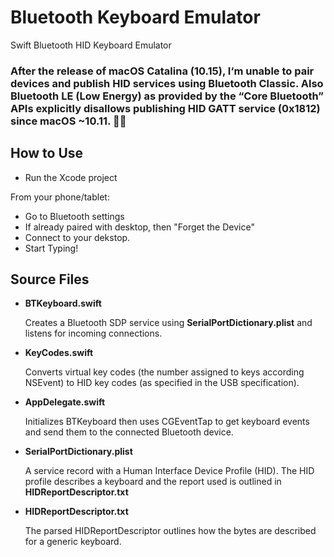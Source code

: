 # Bluetooth Keyboard Emulator
Swift Bluetooth HID Keyboard Emulator

### After the release of macOS Catalina (10.15), I‘m unable to pair devices and publish HID services using Bluetooth Classic. Also Bluetooth LE (Low Energy) as provided by the “Core Bluetooth” APIs explicitly disallows publishing HID GATT service (0x1812) since macOS ~10.11. 🤷‍♂️

## How to Use

- Run the Xcode project

From your phone/tablet:

- Go to Bluetooth settings
- If already paired with desktop, then "Forget the Device"
- Connect to your dekstop.
- Start Typing!

## Source Files

- **BTKeyboard.swift**

  Creates a Bluetooth SDP service using **SerialPortDictionary.plist** and listens for incoming connections.

- **KeyCodes.swift**

  Converts virtual key codes (the number assigned to keys according NSEvent) to HID key codes (as specified in the USB specification).

- **AppDelegate.swift**

  Initializes BTKeyboard then uses CGEventTap to get keyboard events and send them to the connected Bluetooth device.

- **SerialPortDictionary.plist**

  A service record with a Human Interface Device Profile (HID). The HID profile describes a keyboard and the report used is outlined in **HIDReportDescriptor.txt**

- **HIDReportDescriptor.txt**

  The parsed HIDReportDescriptor outlines how the bytes are described for a generic keyboard. 
